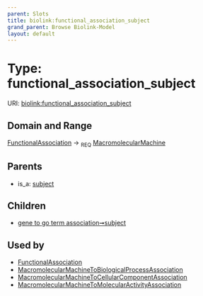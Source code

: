 ```yaml
---
parent: Slots
title: biolink:functional_association_subject
grand_parent: Browse Biolink-Model
layout: default
---
```


# Type: functional_association_subject




URI: [biolink:functional_association_subject](https://w3id.org/biolink/vocab/functional_association_subject)

## Domain and Range

[FunctionalAssociation](FunctionalAssociation.md) ->  <sub>REQ</sub> [MacromolecularMachine](MacromolecularMachine.md)

## Parents

 *  is_a: [subject](subject.md)

## Children

 *  [gene to go term association➞subject](gene_to_go_term_association_subject.md)

## Used by

 * [FunctionalAssociation](FunctionalAssociation.md)
 * [MacromolecularMachineToBiologicalProcessAssociation](MacromolecularMachineToBiologicalProcessAssociation.md)
 * [MacromolecularMachineToCellularComponentAssociation](MacromolecularMachineToCellularComponentAssociation.md)
 * [MacromolecularMachineToMolecularActivityAssociation](MacromolecularMachineToMolecularActivityAssociation.md)
